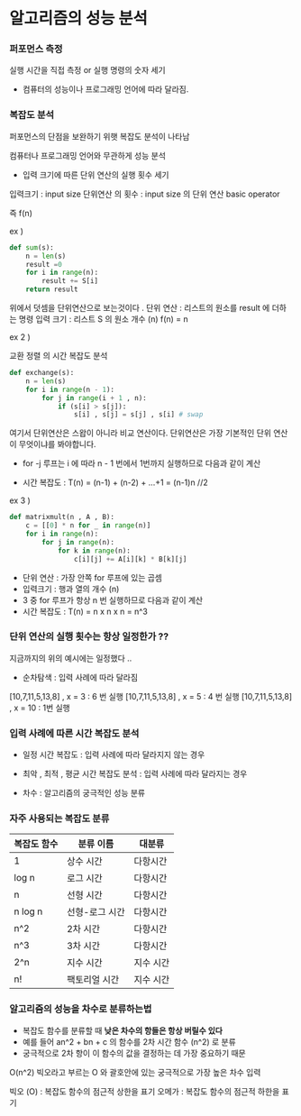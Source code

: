 # 알고리즘의 성능 분석

### 퍼포먼스 측정

실행 시간을 직접 측정 or 실행 명령의 숫자 세기

- 컴퓨터의 성능이나 프로그래밍 언어에 따라 달라짐.

### 복잡도 분석

퍼포먼스의 단점을 보완하기 위햇 복잡도 분석이 나타남

컴퓨터나 프로그래밍 언어와 무관하게 성능 분석

- 입력 크기에 따른 단위 연산의 실행 횟수 세기

입력크기 : input size
단위연산 의 횟수 : input size 의 단위 연산 basic operator

즉 f(n)

ex )

```python
def sum(s):
    n = len(s)
    result =0
    for i in range(n):
        result += S[i]
    return result
```

위에서 덧셈을 단위연산으로 보는것이다 .
단위 연산 : 리스트의 원소를 result 에 더하는 명령
입력 크기 : 리스트 S 의 원소 개수 (n)
f(n) = n

ex 2 )

교환 정렬 의 시간 복잡도 분석

```python
def exchange(s):
    n = len(s)
    for i in range(n - 1):
        for j in range(i + 1 , n):
            if (s[i] > s[j]):
                s[i] , s[j] = s[j] , s[i] # swap
```

여기서 단위연산은
스왑이 아니라 비교 연산이다.
단위연산은 가장 기본적인 단위 연산이 무엇이냐를 봐야합니다.

- for -j 루프는 i 에 따라 n - 1 번에서 1번까지 실행하므로 다음과 같이 계산

- 시간 복잡도 : T(n) = (n-1) + (n-2) + ...+1 = (n-1)n //2

ex 3 )

```python
def matrixmult(n , A , B):
    c = [[0] * n for _ in range(n)]
    for i in range(n):
        for j in range(n):
            for k in range(n):
                c[i][j] += A[i][k] * B[k][j]
```

- 단위 연산 : 가장 안쪽 for 루프에 있는 곱셈
- 입력크기 : 행과 열의 개수 (n)
- 3 중 for 루프가 항상 n 번 실행하므로 다음과 같이 계산
- 시간 복잡도 : T(n) = n x n x n = n^3

### 단위 연산의 실행 횟수는 항상 일정한가 ??

지금까지의 위의 예시에는 일정했다 ..

- 순차탐색 : 입력 사례에 따라 달라짐

[10,7,11,5,13,8] , x = 3 : 6 번 실행
[10,7,11,5,13,8] , x = 5 : 4 번 실행
[10,7,11,5,13,8] , x = 10 : 1번 실행

### 입력 사례에 따른 시간 복잡도 분석

- 일정 시간 복잡도 : 입력 사례에 따라 달라지지 않는 경우
- 최악 , 최적 , 평균 시간 복잡도 분석 : 입력 사례에 따라 달라지는 경우

- 차수 : 알고리즘의 궁극적인 성능 분류

### 자주 사용되는 복잡도 분류

| 복잡도 함수 | 분류 이름      | 대분류    |
| ----------- | -------------- | --------- |
| 1           | 상수 시간      | 다항시간  |
| log n       | 로그 시간      | 다항시간  |
| n           | 선형 시간      | 다항시간  |
| n log n     | 선형-로그 시간 | 다항시간  |
| n^2         | 2차 시간       | 다항시간  |
| n^3         | 3차 시간       | 다항시간  |
| 2^n         | 지수 시간      | 지수 시간 |
| n!          | 팩토리얼 시간  | 지수 시간 |

### 알고리즘의 성능을 차수로 분류하는법

- 복잡도 함수를 분류할 때 **낮은 차수의 항들은 항상 버릴수
  있다**
- 예를 들어 an^2 + bn + c 의 함수를 2차 시간 함수 (n^2) 로 분류
- 궁극적으로 2차 항이 이 함수의 값을 결정하는 데 가장 중요하기 때문

O(n^2)
빅오라고 부르는 O 와 괄호안에 있는 궁극적으로 가장 높은 차수
입력

빅오 (O) : 복잡도 함수의 점근적 상한을 표기
오메가 : 복잡도 함수의 점근적 하한을 표기
